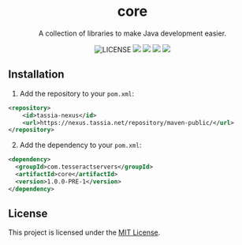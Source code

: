 <h1 align="center">core</h1>
<p align="center">A collection of libraries to make Java development easier.</p>

<p align="center">
	<img src="https://img.shields.io/github/license/TesseractServers/core?label=License" alt="LICENSE">
	<img src="https://img.shields.io/github/workflow/status/TesseractServers/core/Java%20CI?label=Java%20CI">
	<img src="https://img.shields.io/github/workflow/status/TesseractServers/core/CodeQL?label=CodeQL">
	<img src="https://img.shields.io/github/v/release/TesseractServers/core?label=Stable">
	<img src="https://img.shields.io/github/v/release/TesseractServers/core?label=Preview&include_prereleases">
</p>



## Installation

1. Add the repository to your `pom.xml`:
```xml
<repository>
	<id>tassia-nexus</id>
	<url>https://nexus.tassia.net/repository/maven-public/</url>
</repository>
```

2. Add the dependency to your `pom.xml`:
```xml
<dependency>
  <groupId>com.tesseractservers</groupId>
  <artifactId>core</artifactId>
  <version>1.0.0-PRE-1</version>
</dependency>
```



## License

This project is licensed under the [MIT License](https://github.com/TesseractServers/core/blob/main/LICENSE).
